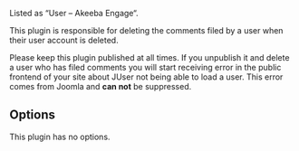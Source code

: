 Listed as “User – Akeeba Engage“.

This plugin is responsible for deleting the comments filed by a user when their user account is deleted.

Please keep this plugin published at all times. If you unpublish it and delete a user who has filed comments you will start receiving error in the public frontend of your site about JUser not being able to load a user. This error comes from Joomla and **can not** be suppressed.

## Options

This plugin has no options.